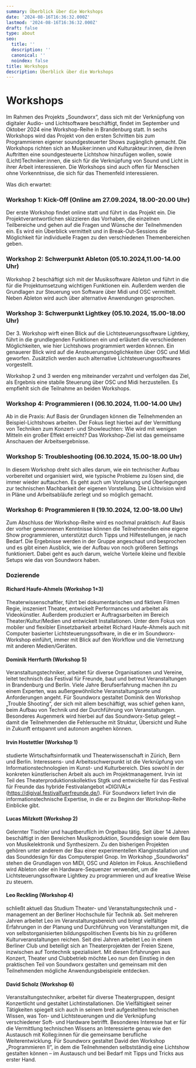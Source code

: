 ```yaml
---
summary: Überblick über die Workshops
date: '2024-08-16T16:36:32.000Z'
lastmod: '2024-08-16T16:36:32.000Z'
draft: false
type: about
seo:
  title: ''
  description: ''
  canonical: ''
  noindex: false
title: Workshops
description: Überblick über die Workshops
---
```


# Workshops

Im Rahmen des Projekts „Soundworx“, dass sich mit der Verknüpfung von digitaler Audio- und Lichtsoftware beschäftigt, findet im September und Oktober 2024 eine Workshop-Reihe in Brandenburg statt. In sechs Workshops wird das Projekt von den ersten Schritten bis zum Programmieren eigener soundgesteuerter Shows zugänglich gemacht. Die Workshops richten sich an Musiker:innen und Kulturakteur:innen, die ihren Auftritten eine soundgesteuerte Lichtshow hinzufügen wollen, sowie (Licht)Techniker:innen, die sich für die Verknüpfung von Sound und Licht in ihrer Arbeit interessieren. Die Workshops sind auch offen für Menschen ohne Vorkenntnisse, die sich für das Themenfeld interessieren.

Was dich erwartet:

### Workshop 1: Kick-Off (Online am 27.09.2024, 18.00-20.00 Uhr)

Der erste Workshop findet online statt und führt in das Projekt ein. Die Projektverantwortlichen skizzieren das Vorhaben, die einzelnen Teilbereiche und gehen auf die Fragen und Wünsche der Teilnehmenden ein. Es wird ein Überblick vermittelt und in Break-Out-Sessions die Möglichkeit für individuelle Fragen zu den verschiedenen Themenbereichen geben.

### Workshop 2: Schwerpunkt Ableton (05.10.2024,11.00-14.00 Uhr)

Workshop 2 beschäftigt sich mit der Musiksoftware Ableton und führt in die für die Projektumsetzung wichtigen Funktionen ein. Außerdem werden die Grundlagen zur Steuerung von Software über Midi und OSC vermittelt. Neben Ableton wird auch über alternative Anwendungen gesprochen.

### Workshop 3: Schwerpunkt Lightkey (05.10.2024, 15.00-18.00 Uhr)

Der 3. Workshop wirft einen Blick auf die Lichtsteuerungssoftware Lightkey, führt in die grundlegenden Funktionen ein und erläutert die verschiedenen Möglichkeiten, wie hier Lichtshows programmiert werden können. Ein genauerer Blick wird auf die Ansteuerungsmöglichkeiten über OSC und Midi geworfen. Zusätzlich werden auch alternative Lichtsteuerungssoftwares vorgestellt.

Workshop 2 und 3 werden eng miteinander verzahnt und verfolgen das Ziel, als Ergebnis eine stabile Steuerung über OSC und Midi herzustellen. Es empfiehlt sich die Teilnahme an beiden Workshops.

### Workshop 4: Programmieren I (06.10.2024, 11.00-14.00 Uhr)

Ab in die Praxis: Auf Basis der Grundlagen können die Teilnehmenden an Beispiel-Lichtshows arbeiten. Der Fokus liegt hierbei auf der Vermittlung von Techniken zum Konzert- und Showleuchten: Wie wird mit wenigen Mitteln ein großer Effekt erreicht? Das Workshop-Ziel ist das gemeinsame Anschauen der Arbeitsergebnisse.

### Workshop 5: Troubleshooting (06.10.2024, 15.00-18.00 Uhr)

In diesem Workshop dreht sich alles darum, wie ein technischer Aufbau vorbereitet und organisiert wird, wie typische Probleme zu lösen sind, die immer wieder auftauchen. Es geht auch um Vorplanung und Überlegungen zur technischen Machbarkeit der eigenen Vorstellung. Die Lichtvision wird in Pläne und Arbeitsabläufe zerlegt und so möglich gemacht.

### Workshop 6: Programmieren II (19.10.2024, 12.00-18.00 Uhr)

Zum Abschluss der Workshop-Reihe wird es nochmal praktisch: Auf Basis der vorher gewonnenen Kenntnisse können die Teilnehmenden eine eigene Show programmieren, unterstützt durch Tipps und Hilfestellungen, je nach Bedarf. Die Ergebnisse werden in der Gruppe angeschaut und besprochen und es gibt einen Ausblick, wie der Aufbau von noch größeren Settings funktioniert. Dabei geht es auch darum, welche Vorteile kleine und flexible Setups wie das von Soundworx haben.



### Dozierende

#### Richard Haufe-Ahmels (Workshop 1+3)

Theaterwissenschaftler, führt bei dokumentarischen und fiktiven Filmen Regie, inszeniert Theater, entwickelt Performances und arbeitet als Videokünstler. Außerdem produziert er Auftragsarbeiten im Bereich Theater/Kultur/Medien und entwickelt Installationen. Unter dem Fokus von mobiler und flexibler Einsetzbarkeit arbeitet Richard Haufe-Ahmels auch mit Computer basierter Lichtsteuerungssoftware, in die er im Soundworx-Workshop einführt, immer mit Blick auf den Workflow und die Vernetzung mit anderen Medien/Geräten.

#### Dominik Herrfurth (Workshop 5)

Veranstaltungstechniker, arbeitet für diverse Organisationen und Vereine, leitet technisch das Festival für Freunde, baut und betreut Veranstaltungen in Brandenburg und Berlin. Viele Jahre Berufserfahrung machen ihn zu einem Experten, was außergewöhnliche Veranstaltungsorte und Anforderungen angeht. Für Soundworx gestaltet Dominik den Workshop „Trouble Shooting“, der sich mit allem beschäftigt, was schief gehen kann, beim Aufbau von Technik und der Durchführung von Veranstaltungen. Besonderes Augenmerk wird hierbei auf das Soundworx-Setup gelegt – damit die Teilnehmenden die Fehlersuche mit Struktur, Übersicht und Ruhe in Zukunft entspannt und autonom angehen können.&#x20;

#### Irvin Hostettler (Workshop 1)

studierte Wirtschaftsinformatik und Theaterwissenschaft in Zürich, Bern und Berlin. Interessens- und Arbeitsschwerpunkt ist die Verknüpfung von Informationstechnologien im Kunst- und Kulturbereich. Dies sowohl in der konkreten künstlerischen Arbeit als auch im Projektmanagement. Irvin ist Teil des Theaterproduktionskollektivs Stgtk und entwickelte für das Festival für Freunde das hybride Festivalangebot »DIGIVAL« (https://digival.festivalfuerfreunde.de/). Für Soundworx liefert Irvin die informationstechnische Expertise, in die er zu Beginn der Workshop-Reihe Einblicke gibt.&#x20;

#### Lucas Milzkott (Workshop 2)

Gelernter Tischler und hauptberuflich im Orgelbau tätig. Seit über 14 Jahren beschäftigt in den Bereichen Musikproduktion, Sounddesign sowie dem Bau von Musikelektronik und Synthesizern. Zu den bisherigen Projekten gehören unter anderem der Bau einer experimentellen Klanginstallation und das Sounddesign für das Computerspiel Gnop. Im Workshop „Soundworks“ stehen die Grundlagen von MIDI, OSC und Ableton im Fokus. Anschließend wird Ableton oder ein Hardware-Sequenzer verwendet, um die Lichtsteuerungssoftware Lightkey zu programmieren und auf kreative Weise zu steuern.

#### Leo Reckling (Workshop 4)

schließt aktuell das Studium Theater- und Veranstaltungstechnik und -management an der Berliner Hochschule für Technik ab. Seit mehreren Jahren arbeitet Leo im Veranstaltungsbereich und bringt vielfältige Erfahrungen in der Planung und Durchführung von Veranstaltungen mit, die von selbstorganisierten bildungspolitischen Events bis hin zu größeren Kulturveranstaltungen reichen. Seit drei Jahren arbeitet Leo in einem Berliner Club und beteiligt sich an Theaterprojekten der Freien Szene, inzwischen auf Tontechnik spezialisiert. Mit diesen Erfahrungen aus Konzert, Theater und Clubbetrieb möchte Leo nun den Einstieg in den praktischen Teil von Soundworx gestalten und gemeinsam mit den Teilnehmenden mögliche Anwendungsbeispiele entdecken.

#### David Scholz (Workshop 6)

Veranstaltungstechniker, arbeitet für diverse Theatergruppen, designt Konzertlicht und gestaltet Lichtinstallationen.  Die Vielfältigkeit seiner Tätigkeiten spiegelt sich auch in seinem breit aufgestellten technischen Wissen, was Ton- und Lichtsteuerungen und die Verknüpfung verschiedener Soft- und Hardware betrifft. Besonderes Interesse hat er für die Vermittlung technischen Wissens an Interessierte genau wie den Austausch mit Kolleg:innen für die gemeinsame berufliche Weiterentwicklung. Für Soundworx gestaltet David den Workshop „Programmieren II“, in dem die Teilnehmenden selbstständig eine Lichtshow gestalten können – im Austausch und bei Bedarf mit Tipps und Tricks aus erster Hand.

```
```
